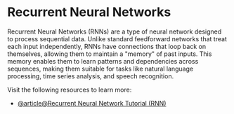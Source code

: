 # Recurrent Neural Networks

Recurrent Neural Networks (RNNs) are a type of neural network designed to process sequential data. Unlike standard feedforward networks that treat each input independently, RNNs have connections that loop back on themselves, allowing them to maintain a "memory" of past inputs. This memory enables them to learn patterns and dependencies across sequences, making them suitable for tasks like natural language processing, time series analysis, and speech recognition.

Visit the following resources to learn more:

- [@article@Recurrent Neural Network Tutorial (RNN)](https://www.datacamp.com/tutorial/tutorial-for-recurrent-neural-network)